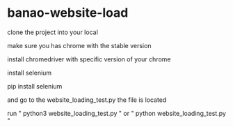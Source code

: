 # banao-website-load

clone the project into your local

make sure you has chrome with the stable version 

install chromedriver with specific version of your chrome

install selenium

pip install selenium

and go to the website_loading_test.py the file is located 

run " python3 website_loading_test.py "    or   " python website_loading_test.py "

